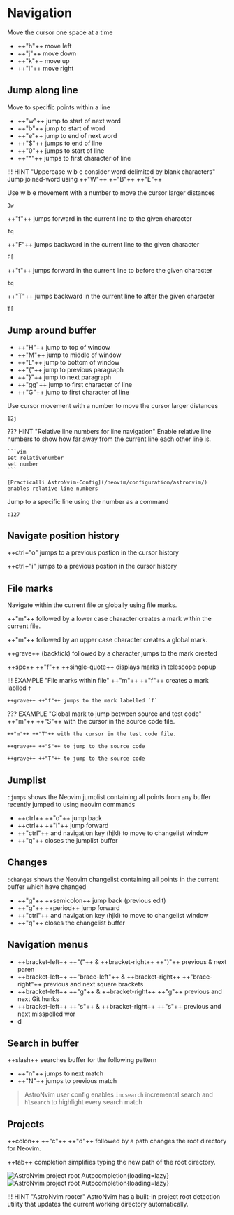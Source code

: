 # Navigation

Move the cursor one space at a time 

- ++"h"++ move left
- ++"j"++ move down
- ++"k"++ move up
- ++"l"++ move right


## Jump along line

Move to specific points within a line

- ++"w"++ jump to start of next word
- ++"b"++ jump to start of word
- ++"e"++ jump to end of next word
- ++"$"++ jumps to end of line
- ++"0"++ jumps to start of line
- ++"^"++ jumps to first character of line

!!! HINT "Uppercase w b e consider word delimited by blank characters"
    Jump joined-word using ++"W"++ ++"B"++ ++"E"++ 

Use w b e movement with a number to move the cursor larger distances

```vim title="jump 3 words forward"
3w
```

++"f"++ jumps forward in the current line to the given character

```vim title="jump to next q character"
fq
```

++"F"++ jumps backward in the current line to the given character

```vim title="jump to previous [ character"
F[
```

++"t"++ jumps forward in the current line to before the given character

```vim title="jump before q character"
tq
```

++"T"++ jumps backward in the current line to after the given character

```vim title="jump after [ character"
T[
```


## Jump around buffer

- ++"H"++ jump to top of window
- ++"M"++ jump to middle of window
- ++"L"++ jump to bottom of window
- ++"{"++ jump to previous paragraph
- ++"}"++ jump to next paragraph
- ++"gg"++ jump to first character of line
- ++"G"++ jump to first character of line

Use cursor movement with a number to move the cursor larger distances

```vim title="jump down 12 lines"
12j
```

??? HINT "Relative line numbers for line navigation"
    Enable relative line numbers to show how far away from the current line each other line is.

    ```vim
    set relativenumber
    set number
    ```

    [Practicalli AstroNvim-Config](/neovim/configuration/astronvim/) enables relative line numbers


Jump to a specific line using the number as a command

```vim title="jump to line number"
:127
```

## Navigate position history

++ctrl+"o" jumps to a previous postion in the cursor history

++ctrl+"i" jumps to a previous postion in the cursor history


## File marks

Navigate within the current file or globally using file marks.

++"m"++ followed by a lower case character creates a mark within the current file.

++"m"++ followed by an upper case character creates a global mark.

++grave++ (backtick) followed by a character jumps to the mark created

++spc++ ++"f"++ ++single-quote++ displays marks in telescope popup

!!! EXAMPLE "File marks within file"
    ++"m"++ ++"f"++ creates a mark lablled `f`

    ++grave++ ++"f"++ jumps to the mark labelled `f`

??? EXAMPLE "Global mark to jump between source and test code"
    ++"m"++ ++"S"++ with the cursor in the source code file.

    ++"m"++ ++"T"++ with the cursor in the test code file.

    ++grave++ ++"S"++ to jump to the source code

    ++grave++ ++"T"++ to jump to the source code

## Jumplist

`:jumps` shows the Neovim jumplist containing all points from any buffer recently jumped to using neovim commands

- ++ctrl++ ++"o"++ jump back 
- ++ctrl++ ++"i"++ jump forward 
- ++"ctrl"++ and navigation key (hjkl) to move to changelist window
- ++"q"++ closes the jumplist buffer


## Changes

`:changes` shows the Neovim changelist containing all points in the current buffer which have changed

- ++"g"++ ++semicolon++ jump back (previous edit)
- ++"g"++ ++period++ jump forward
- ++"ctrl"++ and navigation key (hjkl) to move to changelist window
- ++"q"++ closes the changelist buffer


## Navigation menus

- ++bracket-left++ ++"("++ &  ++bracket-right++ ++")"++ previous & next paren
- ++bracket-left++ ++"brace-left"++ &  ++bracket-right++ ++"brace-right"++ previous and next square brackets
- ++bracket-left++ ++"g"++ &  ++bracket-right++ ++"g"++ previous and next Git hunks
- ++bracket-left++ ++"s"++ &  ++bracket-right++ ++"s"++ previous and next misspelled wor
- d


## Search in buffer

++slash++ searches buffer for the following pattern

- ++"n"++ jumps to next match
- ++"N"++ jumps to previous match

> AstroNvim user config enables `incsearch` incremental search and `hlsearch` to highlight every search match


## Projects

++colon++ ++"c"++ ++"d"++ followed by a path changes the root directory for Neovim.

++tab++ completion simplifies typing the new path of the root directory.

![AstroNvim project root Autocompletion](https://github.com/practicalli/graphic-design/blob/live/editors/neovim/astronvim/astronvim-project-change-directory-completion-light.png?raw=true#only-light){loading=lazy}
![AstroNvim project root Autocompletion](https://github.com/practicalli/graphic-design/blob/live/editors/neovim/astronvim/astronvim-project-change-directory-completion-dark.png?raw=true#only-dark){loading=lazy}

!!! HINT "AstroNvim rooter"
    AstroNvim has a built-in project root detection utility that updates the current working directory automatically. 

